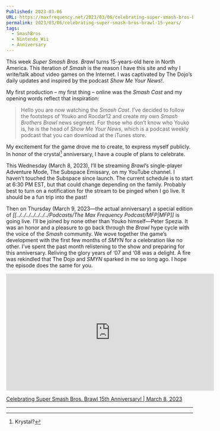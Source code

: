```yaml
---
Published: 2023-03-06
URL: https://maxfrequency.net/2023/03/06/celebrating-super-smash-bros-brawl-15-years/
permalink: 2023/03/06/celebrating-super-smash-bros-brawl-15-years/
tags:
  - SmashBros
  - Nintendo_Wii
  - Anniversary
---
```

This week *Super Smash Bros. Brawl* turns 15-years-old here in North America. This iteration of *Smash* is the reason I have this site and why I write/talk about video games on the Internet. I was captivated by The Dojo’s daily updates and inspired by the podcast *Show Me Your News!*.

My first production – my first thing – online was the *Smash Cast* and my opening words reflect that inspiration:

> Hello you are now watching the *Smash Cast*. I’ve decided to follow the footsteps of Youko and Rocdar12 and create my own *Smash Brothers Brawl* news segment. For those who don’t know who Youko is, he is the head of *Show Me Your News*, which is a podcast weekly podcast that you can download at the iTunes store.

My excitement for the game drove me to create, to express myself publicly. In honor of the crystal[^1] anniversary, I have a couple of plans to celebrate.

This Wednesday (March 8, 2023), I’ll be streaming *Brawl*’s single-player Adventure Mode, The Subspace Emissary, on my YouTube channel. I haven’t touched the Subspace since launch. The current schedule is to start at 6:30 PM EST, but that could change depending on the family. Probably best to turn on a notification for the stream to be pinged when I go live. It should be a fun trip into the past!

Then on Thursday (March 9, 2023—the actual anniversary) a special edition of *[[../../../../../../../Podcasts/The Max Frequency Podcast/MFP|MFP]]* is going live. I’ll be joined by none other than Youko himself—Peter Spezia. It was an honor and a pleasure to go back through the *Brawl* hype cycle with the voice of the *Smash* community. We wove together the game’s development with the first few months of *SMYN* for a celebration like no other. I’ve spent the past month relistening to the show and preparing for this anniversary. Reliving the glory years of ‘07 and ‘08 was a delight. A fire was rekindled that The Dojo and *SMYN* sparked in me so long ago. I hope the episode does the same for you.

<div class=iframe-container>
<iframe width="560" height="315" src="https://www.youtube-nocookie.com/embed/qXRufXMR3VM?si=eYrU229Yubygt1R3" title="YouTube video player" frameborder="0" allow="accelerometer; autoplay; clipboard-write; encrypted-media; gyroscope; picture-in-picture; web-share" allowfullscreen></iframe>
</div>

[Celebrating Super Smash Bros. Brawl 15th Anniversary! | March 8, 2023](https://www.youtube.com/live/qXRufXMR3VM)

---
[^1]: Krystal?
